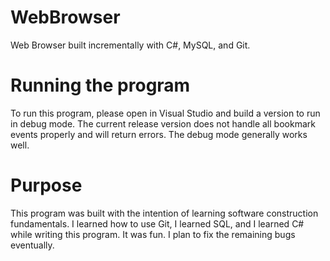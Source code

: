 # WebBrowser
Web Browser built incrementally with C#, MySQL, and Git.

# Running the program
To run this program, please open in Visual Studio and build a version to run in debug mode. The current release version
does not handle all bookmark events properly and will return errors. The debug mode generally works well.

# Purpose
This program was built with the intention of learning software construction fundamentals. I learned how to use Git, I learned SQL, 
and I learned C# while writing this program. It was fun. I plan to fix the remaining bugs eventually.
